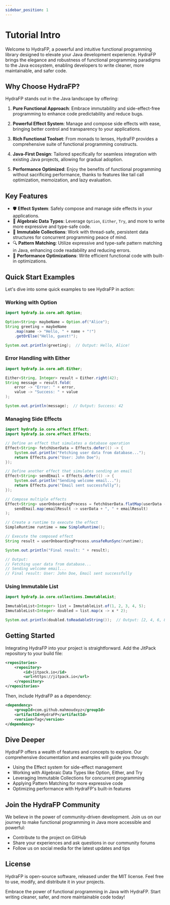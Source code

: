 ```yaml
---
sidebar_position: 1
---
```

# Tutorial Intro

Welcome to HydraFP, a powerful and intuitive functional programming library designed to elevate your Java development experience. HydraFP brings the elegance and robustness of functional programming paradigms to the Java ecosystem, enabling developers to write cleaner, more maintainable, and safer code.

## Why Choose HydraFP?

HydraFP stands out in the Java landscape by offering:

1. **Pure Functional Approach**: Embrace immutability and side-effect-free programming to enhance code predictability and reduce bugs.

2. **Powerful Effect System**: Manage and compose side effects with ease, bringing better control and transparency to your applications.

3. **Rich Functional Toolset**: From monads to lenses, HydraFP provides a comprehensive suite of functional programming constructs.

4. **Java-First Design**: Tailored specifically for seamless integration with existing Java projects, allowing for gradual adoption.

5. **Performance Optimized**: Enjoy the benefits of functional programming without sacrificing performance, thanks to features like tail call optimization, memoization, and lazy evaluation.

## Key Features

- 🛡️ **Effect System**: Safely compose and manage side effects in your applications.
- 🧩 **Algebraic Data Types**: Leverage `Option`, `Either`, `Try`, and more to write more expressive and type-safe code.
- 🔄 **Immutable Collections**: Work with thread-safe, persistent data structures for concurrent programming peace of mind.
- 🔍 **Pattern Matching**: Utilize expressive and type-safe pattern matching in Java, enhancing code readability and reducing errors.
- 🚀 **Performance Optimizations**: Write efficient functional code with built-in optimizations.

## Quick Start Examples

Let's dive into some quick examples to see HydraFP in action:

### Working with Option

```java
import hydrafp.io.core.adt.Option;

Option<String> maybeName = Option.of("Alice");
String greeting = maybeName
    .map(name -> "Hello, " + name + "!")
    .getOrElse("Hello, guest!");

System.out.println(greeting);  // Output: Hello, Alice!
```

### Error Handling with Either

```java
import hydrafp.io.core.adt.Either;

Either<String, Integer> result = Either.right(42);
String message = result.fold(
    error -> "Error: " + error,
    value -> "Success: " + value
);

System.out.println(message);  // Output: Success: 42
```

### Managing Side Effects

```java
import hydrafp.io.core.effect.Effect;
import hydrafp.io.core.effect.Effects;

// Define an effect that simulates a database operation
Effect<String> fetchUserData = Effects.defer(() -> {
    System.out.println("Fetching user data from database...");
    return Effects.pure("User: John Doe");
});

// Define another effect that simulates sending an email
Effect<String> sendEmail = Effects.defer(() -> {
    System.out.println("Sending welcome email...");
    return Effects.pure("Email sent successfully");
});

// Compose multiple effects
Effect<String> userOnboardingProcess = fetchUserData.flatMap(userData -> 
    sendEmail.map(emailResult -> userData + ", " + emailResult)
);

// Create a runtime to execute the effect
SimpleRuntime runtime = new SimpleRuntime();

// Execute the composed effect
String result = userOnboardingProcess.unsafeRunSync(runtime);

System.out.println("Final result: " + result);

// Output:
// Fetching user data from database...
// Sending welcome email...
// Final result: User: John Doe, Email sent successfully
```

### Using Immutable List

```java
import hydrafp.io.core.collections.ImmutableList;

ImmutableList<Integer> list = ImmutableList.of(1, 2, 3, 4, 5);
ImmutableList<Integer> doubled = list.map(x -> x * 2);

System.out.println(doubled.toReadableString());  // Output: [2, 4, 6, 8, 10]
```

## Getting Started

Integrating HydraFP into your project is straightforward. Add the JitPack repository to your build file:

```xml
<repositories>
    <repository>
        <id>jitpack.io</id>
        <url>https://jitpack.io</url>
    </repository>
</repositories>
```

Then, include HydraFP as a dependency:

```xml
<dependency>
    <groupId>com.github.mahmoudxyz</groupId>
    <artifactId>HydraFP</artifactId>
    <version>Tag</version>
</dependency>
```

## Dive Deeper

HydraFP offers a wealth of features and concepts to explore. Our comprehensive documentation and examples will guide you through:

- Using the Effect system for side-effect management
- Working with Algebraic Data Types like Option, Either, and Try
- Leveraging Immutable Collections for concurrent programming
- Applying Pattern Matching for more expressive code
- Optimizing performance with HydraFP's built-in features

## Join the HydraFP Community

We believe in the power of community-driven development. Join us on our journey to make functional programming in Java more accessible and powerful:

- Contribute to the project on GitHub
- Share your experiences and ask questions in our community forums
- Follow us on social media for the latest updates and tips

## License

HydraFP is open-source software, released under the MIT license. Feel free to use, modify, and distribute it in your projects.

Embrace the power of functional programming in Java with HydraFP. Start writing cleaner, safer, and more maintainable code today!